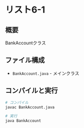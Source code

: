 # リスト6-1

## 概要
BankAccountクラス

## ファイル構成
- `BankAccount.java` - メインクラス

## コンパイルと実行
```bash
# コンパイル
javac BankAccount.java

# 実行
java BankAccount
```
